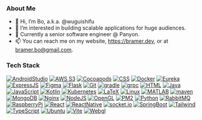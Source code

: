 ### About Me
- 👋 Hi, I’m Bo, a.k.a. @wuguishifu
- 👀 I’m interested in building scalable applications for huge audiences.
- 💞️ Currently a senior software engineer @ Panyon.
- 📫 You can reach me on my website, <https://bramer.dev>, or at [bramer.bo@gmail.com](mailto:bramer.bo+website@gmail.com).

### Tech Stack
[![AndroidStudio](https://img.shields.io/badge/Android%20Studio-000000?style=for-the-badge&logo=android%20studio&color=3DDC84&logoColor=white)](https://developer.android.com/studio?gclid=CjwKCAiA0JKfBhBIEiwAPhZXDznAGAZ9iVtre-kk5A4p3RWqyXJHo9fvkMQlynZseh0JbT82Yfr9rRoC5OYQAvD_BwE&gclsrc=aw.ds)
[![AWS S3](https://img.shields.io/badge/Amazon%20S3-000000?style=for-the-badge&logo=amazon%20s3&color=569a31&logoColor=white)](https://aws.amazon.com/s3/)
[![Cocoapods](https://img.shields.io/badge/Cocoapods-000000?style=for-the-badge&logo=cocoapods&color=ee3322&logoColor=white)](https://cocoapods.org/)
[![CSS](https://img.shields.io/badge/CSS-239120?&style=for-the-badge&logo=css3&logoColor=white&color=1572B6)](https://developer.mozilla.org/en-US/docs/Web/CSS)
[![Docker](https://img.shields.io/badge/docker-%230db7ed.svg?style=for-the-badge&logo=docker&logoColor=white&color=2496ED)](https://www.docker.com/)
[![Eureka](http://img.shields.io/badge/Eureka-000000?style=for-the-badge&logo=netflix&color=E50914&logoColor=white)](https://github.com/Netflix/eureka)
[![ExpressJS](https://img.shields.io/badge/Express-000000?style=for-the-badge&logo=express&color=339933&logoColor=white)](https://expressjs.com/)
[![Figma](https://img.shields.io/badge/Figma-000000?style=for-the-badge&logo=figma&color=f24e11&logoColor=white)](https://www.figma.com/)
[![Flask](https://img.shields.io/badge/-Flask-000000?style=for-the-badge&color=000000&logo=flask&logoColor=white)](https://flask.palletsprojects.com/en/2.2.x/)
[![Git](http://img.shields.io/badge/-Git-000000?style=for-the-badge&color=E892C5&logo=Git&logoColor=white&color=F05032)](https://git-scm.com/)
[![gradle](https://img.shields.io/badge/gradle-000000?style=for-the-badge&logo=gradle&color=02303A&logoColor=white)](https://gradle.org/)
[![grpc](https://img.shields.io/badge/grpc-000000?style=for-the-badge&logo=tRPC&color=2596BE&logoColor=white)](https://grpc.io/)
[![HTML](https://img.shields.io/badge/HTML-239120?style=for-the-badge&logo=html5&logoColor=white&color=E34F26)](https://developer.mozilla.org/en-US/docs/Web/HTML)
<a href="https://www.java.com/en" target="_blank">![Java](https://img.shields.io/badge/Java-ED8B00?style=for-the-badge&logo=openjdk&logoColor=white)</a>
[![JavaScript](https://img.shields.io/badge/-JavaScript-000000?style=for-the-badge&color=F7DF1E&logo=JavaScript&logoColor=222020)](https://www.javascript.com/)
[![Kotlin](https://img.shields.io/badge/Kotlin-000000?style=for-the-badge&logo=kotlin&color=7f52ff&logoColor=white)](https://kotlinlang.org/)
[![Kubernetes](https://img.shields.io/badge/kubernetes-000000?style=for-the-badge&logo=kubernetes&color=326ce5&logoColor=white)](https://kubernetes.io/)
[![LaTeX](https://img.shields.io/badge/LATEX-000000?style=for-the-badge&logo=latex&color=008080&logoColor=white)](https://www.latex-project.org/)
[![Linux](https://img.shields.io/badge/linux-000000?style=for-the-badge&logo=linux&color=FCC624&logoColor=black)](https://www.linux.org/)
[![MATLAB](https://img.shields.io/badge/MATLAB-000000?style=for-the-badge&logo=octave&color=0790c0&logoColor=white)](https://www.mathworks.com/products/matlab.html)
[![maven](https://img.shields.io/badge/maven-000000?style=for-the-badge&logo=apache%20maven&color=c71a36&logoColor=white)](https://maven.apache.org/)
[![MongoDB](https://img.shields.io/badge/-MongoDB-000000?style=for-the-badge&color=47A248&logo=MongoDB&logoColor=FFFFFF)](https://www.mongodb.com/)
[![Nginx](https://img.shields.io/badge/Nginx-000000?style=for-the-badge&color=009639&logo=nginx&logoColor=FFFFFF)](https://www.nginx.com/)
[![NodeJS](https://img.shields.io/badge/Node.js-43853D?style=for-the-badge&logo=node.js&logoColor=white&color=339933)](https://nodejs.org/en/)
[![OpenGL](https://img.shields.io/badge/OpenGL-000000?style=for-the-badge&logo=opengl&color=5586A4&logoColor=white)](https://www.opengl.org/)
[![PM2](https://img.shields.io/badge/pm2-000000?style=for-the-badge&logo=pm2&color=2b037a&logoColor=white)](https://pm2.keymetrics.io/)
[![Python](https://img.shields.io/badge/-Python-000000?style=for-the-badge&color=3776AB&logo=Python&logoColor=FCFC1A)](https://www.python.org/)
[![RabbitMQ](https://img.shields.io/badge/rabbitmq-000000?style=for-the-badge&logo=rabbitmq&color=ff6600&logoColor=white)](https://www.rabbitmq.com/)
[![RaspberryPi](https://img.shields.io/badge/-RaspberryPi-C51A4A?style=for-the-badge&logo=Raspberry-Pi&color=A22846)](https://www.raspberrypi.org/)
[![React](https://img.shields.io/badge/React-000000?style=for-the-badge&logo=react&color=61DAFB&logoColor=black)](https://reactjs.org/)
[![ReactNative](https://img.shields.io/badge/React%20Native-000000?style=for-the-badge&logo=react&color=61DAFB&logoColor=black)](https://reactnative.dev/)
[![socket.io](https://img.shields.io/badge/socket.io-000000?style=for-the-badge&logo=socket.io&color=010101&logoColor=white)](https://socket.io/)
[![SpringBoot](https://img.shields.io/badge/spring%20boot-000000?style=for-the-badge&logo=spring%20boot&color=6db33f&logoColor=white)](https://spring.io/)
[![Tailwind](https://img.shields.io/badge/Tailwind%20CSS-000000?style=for-the-badge&logo=tailwind%20css&color=06b6d4&logoColor=white)](https://tailwindcss.com/)
[![TypeScript](https://img.shields.io/badge/TypeScript-007ACC?style=for-the-badge&logo=typescript&logoColor=white&color=3178C6)](https://www.typescriptlang.org/)
[![Ubuntu](https://img.shields.io/badge/ubuntu-e95420?style=for-the-badge&logoColor=white&logo=ubuntu&color=E95420)](https://ubuntu.com/)
[![Vite](https://img.shields.io/badge/Vite-000000?style=for-the-badge&logo=vite&color=646CFF&logoColor=white)](https://vitejs.dev/)
[![Webgl](https://img.shields.io/badge/webgl-000000?style=for-the-badge&logo=webgl&color=990000&logoColor=white)](https://developer.mozilla.org/en-US/docs/Web/API/WebGL_API)
